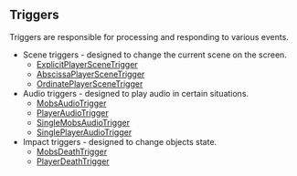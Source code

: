  ## Triggers

 Triggers are responsible for processing and responding to various events.

 * Scene triggers - designed to change the current scene on the screen.
     * [ExplicitPlayerSceneTrigger](ExplicitPlayerSceneTrigger.md)
     * [AbscissaPlayerSceneTrigger](AbscissaPlayerSceneTrigger.md)
     * [OrdinatePlayerSceneTrigger](OrdinatePlayerSceneTrigger.md)
 * Audio triggers - designed to play audio in certain situations.
     * [MobsAudioTrigger](MobsAudioTrigger.md)
     * [PlayerAudioTrigger](PlayerAudioTrigger.md)
     * [SingleMobsAudioTrigger](SingleMobsAudioTrigger.md)
     * [SinglePlayerAudioTrigger](SinglePlayerAudioTrigger.md)
 * Impact triggers - designed to change objects state.
     * [MobsDeathTrigger](MobsDeathTrigger.md)
     * [PlayerDeathTrigger](PlayerDeathTrigger.md)
